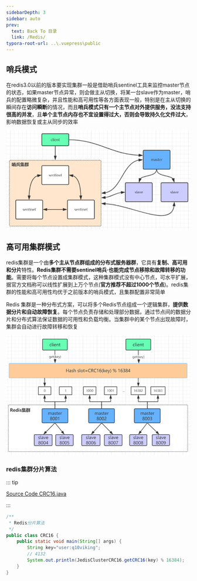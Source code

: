```yaml
---
sidebarDepth: 3
sidebar: auto
prev:
  text: Back To 目录
  link: /Redis/
typora-root-url: ..\.vuepress\public
---
```


## 哨兵模式

在redis3.0以前的版本要实现集群一般是借助哨兵sentinel工具来监控master节点的状态，如果master节点异常，则会做主从切换，将某一台slave作为master，哨兵的配置略微复杂，并且性能和高可用性等各方面表现一般，特别是在主从切换的瞬间存在**访问瞬断**的情况，而且**哨兵模式只有一个主节点对外提供服务，没法支持很高的并发**，且**单个主节点内存也不宜设置得过大，否则会导致持久化文件过大**，影响数据恢复或主从同步的效率

![](/images/Redis/806342)



## **高可用集群模式**

redis集群是一个由**多个主从节点群组成的分布式服务器群**，它具有**复制、高可用和分片**特性。**Redis集群不需要sentinel哨兵·也能完成节点移除和故障转移的功能**。需要将每个节点设置成集群模式，这种集群模式没有中心节点，可水平扩展，据官方文档称可以线性扩展到上万个节点(**官方推荐不超过1000个节点**)。redis集群的性能和高可用性均优于之前版本的哨兵模式，且集群配置非常简单 

Redis 集群是一种分布式方案，可以将多个Redis节点组成一个逻辑集群，**提供数据分片和自动故障恢复**。每个节点负责存储和处理部分数据，通过节点间的数据分片和分布式算法保证数据的可用性和负载均衡。当集群中的某个节点出现故障时，集群会自动进行故障转移和恢复

![](/images/Redis/image-20211114053648501.png)



### redis集群分片算法

::: tip

[Source Code CRC16.java](https://github.com/Q10Viking/learncode/blob/main/redis/_01_java_redis/src/main/java/org/hzz/CRC16.java)

:::

```java
/**
 * Redis分片算法
 */
public class CRC16 {
    public static void main(String[] args) {
        String key="user:q10viking";
        // 4132
        System.out.println(JedisClusterCRC16.getCRC16(key) % 16384);
    }
}
```

